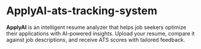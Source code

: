 # ApplyAl-ats-tracking-system
 **ApplyAI** is an intelligent resume analyzer that helps job seekers optimize their applications with AI-powered insights. Upload your resume, compare it against job descriptions, and receive ATS scores with tailored feedback.
